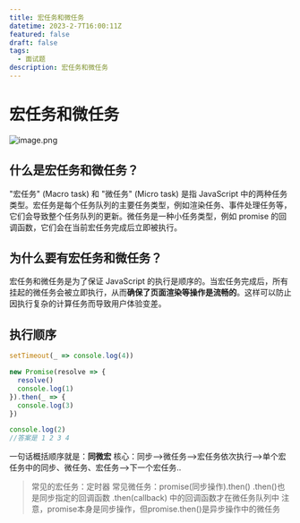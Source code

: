```yaml
---
title: 宏任务和微任务
datetime: 2023-2-7T16:00:11Z
featured: false
draft: false
tags:
  - 面试题
description: 宏任务和微任务
---
```

# 宏任务和微任务

![image.png](https://ldbbs.ldmnq.com/bbs/topic/attachment/2023-2/969b8dbb-5f07-4106-95fd-2cff78ca581f.png)

## 什么是宏任务和微任务？
"宏任务" (Macro task) 和 "微任务" (Micro task) 是指 JavaScript 中的两种任务类型。宏任务是每个任务队列的主要任务类型，例如渲染任务、事件处理任务等，它们会导致整个任务队列的更新。微任务是一种小任务类型，例如 promise 的回调函数，它们会在当前宏任务完成后立即被执行。

## 为什么要有宏任务和微任务？
宏任务和微任务是为了保证 JavaScript 的执行是顺序的。当宏任务完成后，所有挂起的微任务会被立即执行，从而**确保了页面渲染等操作是流畅的**。这样可以防止因执行复杂的计算任务而导致用户体验变差。

## 执行顺序
```js
setTimeout(_ => console.log(4))

new Promise(resolve => {
  resolve()
  console.log(1)
}).then(_ => {
  console.log(3)
})

console.log(2)
//答案是 1 2 3 4
```
一句话概括顺序就是：**同微宏**
核心：同步-->微任务-->宏任务依次执行-->单个宏任务中的同步、微任务、宏任务-->下一个宏任务..

>常见的宏任务：定时器
>常见微任务：promise(同步操作).then()  .then()也是同步指定的回调函数   .then(callback) 中的回调函数才在微任务队列中
注意，promise本身是同步操作，但promise.then()是异步操作中的微任务